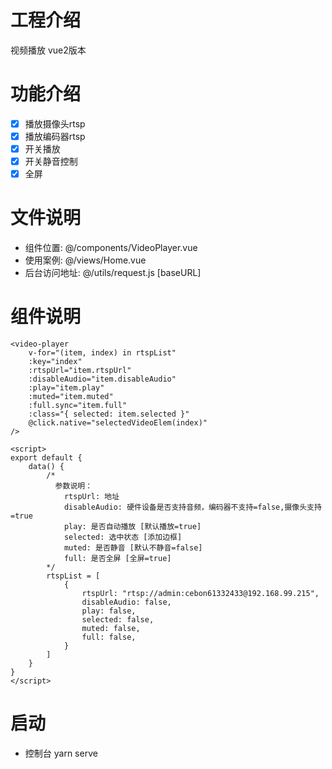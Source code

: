 # 工程介绍
视频播放 vue2版本

# 功能介绍
- [x] 播放摄像头rtsp
- [x] 播放编码器rtsp
- [x] 开关播放
- [x] 开关静音控制
- [x] 全屏

# 文件说明
- 组件位置: @/components/VideoPlayer.vue
- 使用案例: @/views/Home.vue
- 后台访问地址: @/utils/request.js [baseURL]

# 组件说明

```vue
<video-player
    v-for="(item, index) in rtspList"
    :key="index"
    :rtspUrl="item.rtspUrl"
    :disableAudio="item.disableAudio"
    :play="item.play"
    :muted="item.muted"
    :full.sync="item.full"
    :class="{ selected: item.selected }"
    @click.native="selectedVideoElem(index)"
/>

<script>
export default {
	data() {
        /* 
          参数说明：
            rtspUrl: 地址
            disableAudio: 硬件设备是否支持音频，编码器不支持=false,摄像头支持=true
            play: 是否自动播放 [默认播放=true]
            selected: 选中状态 [添加边框]
            muted: 是否静音 [默认不静音=false]
            full: 是否全屏 [全屏=true]
        */
    	rtspList = [
            {
                rtspUrl: "rtsp://admin:cebon61332433@192.168.99.215",
                disableAudio: false,
                play: false,
                selected: false,
                muted: false,
                full: false,
            }
        ]
    }
}
</script>
```


# 启动
- 控制台 yarn serve  
